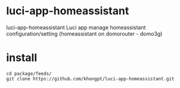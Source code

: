# luci-app-homeassistant

luci-app-homeassistant
Luci app manage homeassistant configuration/setting (homeassistant on domorouter - domo3g)

# install

    cd package/feeds/
    git clone https://github.com/khongpt/luci-app-homeassistant.git
    
    
